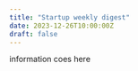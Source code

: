 ```yaml
---
title: "Startup weekly digest"
date: 2023-12-26T10:00:00Z
draft: false
---
```


information coes here

